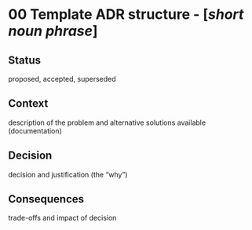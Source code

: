 # 00 Template ADR structure - [*short noun phrase*]

## Status
proposed, accepted, superseded

## Context
description of the problem and alternative solutions available (documentation)

## Decision
decision and justification (the “why”)

## Consequences
trade-offs and impact of decision